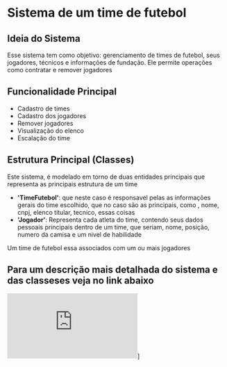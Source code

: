 # Sistema de um time de futebol

## Ideia do Sistema 
Esse sistema tem como objetivo: gerenciamento de times de futebol, seus jogadores, técnicos e informações de fundação. Ele permite operações como contratar e remover jogadores

## Funcionalidade Principal 
* Cadastro de times 
* Cadastro dos jogadores 
* Remover jogadores
* Visualização do elenco 
* Escalação do time 

## Estrutura Principal (Classes)
Este sistema, é modelado em torno de duas entidades principais que representa as principais estrutura de um time 
* **'TimeFutebol'**: que neste caso é responsavel pelas as informações gerais do time escolhido, que no caso são as principais, como , nome, cnpj, elenco titular, tecnico, essas coisas 
* **'Jogador'**: Representa cada atleta do time, contendo seus dados pessoais principais dentro de um time, que seriam, nome, posição, numero da camisa e um nivel de habilidade 

Um time de futebol essa associados com um ou mais jogadores 

## Para um descrição mais detalhada do sistema e das classeses veja no link abaixo 
 ![Trabalho A3 Programação.drawio (1).pdf](https://github.com/user-attachments/files/20533699/Trabalho.A3.Programacao.drawio.1.pdf)]
